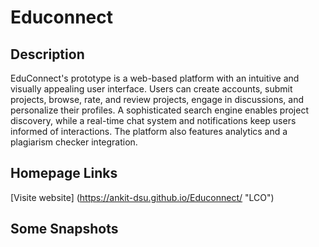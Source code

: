# Educonnect
## Description
EduConnect's prototype is a web-based platform with an intuitive
and visually appealing user interface. Users can create accounts,
submit projects, browse, rate, and review projects, engage in
discussions, and personalize their profiles. A sophisticated search
engine enables project discovery, while a real-time chat system
and notifications keep users informed of interactions. The
platform also features analytics and a plagiarism checker
integration.

## Homepage Links
 [Visite website] (https://ankit-dsu.github.io/Educonnect/ "LCO")

 ## Some Snapshots 
 
